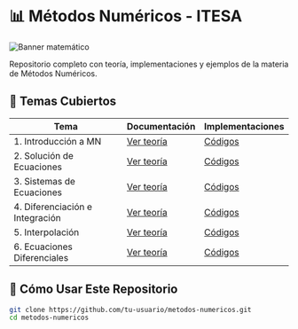 # 📊 Métodos Numéricos - ITESA

![Banner matemático](https://ejemplo.com/banner-matematicas.png) <!-- Opcional -->

Repositorio completo con teoría, implementaciones y ejemplos de la materia de Métodos Numéricos.

## 🧮 Temas Cubiertos

| Tema | Documentación | Implementaciones |
|------|---------------|------------------|
| 1. Introducción a MN | [Ver teoría](/docs/TEMA1-Introduccion.md) | [Códigos](/codigos/tema1) |
| 2. Solución de Ecuaciones | [Ver teoría](/docs/TEMA2-Ecuaciones.md) | [Códigos](/codigos/tema2) |
| 3. Sistemas de Ecuaciones | [Ver teoría](/docs/TEMA3-Sistemas.md) | [Códigos](/codigos/tema3) |
| 4. Diferenciación e Integración | [Ver teoría](/docs/TEMA4-Integracion.md) | [Códigos](/codigos/tema4) |
| 5. Interpolación | [Ver teoría](/docs/TEMA5-Interpolacion.md) | [Códigos](/codigos/tema5) |
| 6. Ecuaciones Diferenciales | [Ver teoría](/docs/TEMA6-EcuacionesDiferenciales.md) | [Códigos](/codigos/tema6) |

## 🚀 Cómo Usar Este Repositorio

```bash
git clone https://github.com/tu-usuario/metodos-numericos.git
cd metodos-numericos
